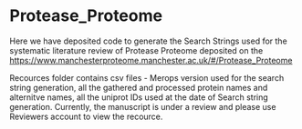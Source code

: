 # Protease_Proteome

Here we have deposited code to generate the Search Strings used for the systematic literature review of Protease Proteome deposited on the https://www.manchesterproteome.manchester.ac.uk/#/Protease_Proteome 

Recources folder contains csv files - Merops version used for the search string generation, all the gathered and processed protein names and alternitve names, all the uniprot IDs used at the date of Search string generation.
Currently, the manuscript is under a review and please use Reviewers account to view the recource.